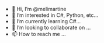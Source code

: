 - 👋 Hi, I’m @melimartine
- 👀 I’m interested in C#, Python, etc...
- 🌱 I’m currently learning C#...
- 💞️ I’m looking to collaborate on ...
- 📫 How to reach me ...

<!---
melimartine/melimartine is a ✨ special ✨ repository because its `README.md` (this file) appears on your GitHub profile.
You can click the Preview link to take a look at your changes.
--->
